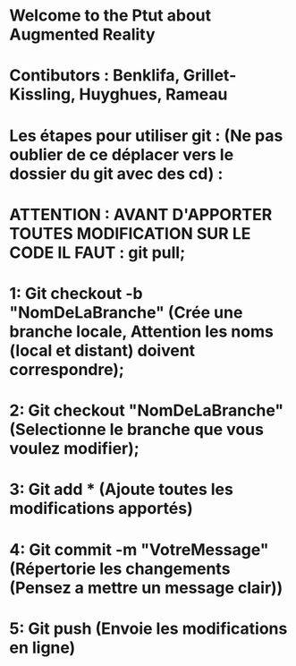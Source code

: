 # Welcome to the Ptut about Augmented Reality
# Contibutors : Benklifa, Grillet-Kissling, Huyghues, Rameau
# Les étapes pour utiliser git : (Ne pas oublier de ce déplacer vers le dossier du git avec des cd) :
# ATTENTION : AVANT D'APPORTER TOUTES MODIFICATION SUR LE CODE IL FAUT : git pull;
# 1: Git checkout -b "NomDeLaBranche" (Crée une branche locale, Attention les noms (local et distant) doivent correspondre);
# 2: Git checkout "NomDeLaBranche" (Selectionne le branche que vous voulez modifier);
# 3: Git add * (Ajoute toutes les modifications apportés)
# 4: Git commit -m "VotreMessage" (Répertorie les changements (Pensez a mettre un message clair))
# 5: Git push (Envoie les modifications en ligne)
